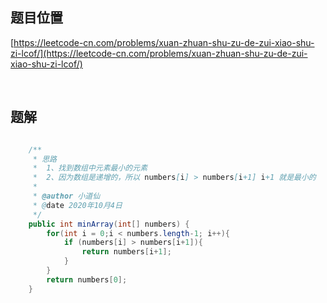 ## 题目位置

[https://leetcode-cn.com/problems/xuan-zhuan-shu-zu-de-zui-xiao-shu-zi-lcof/](https://leetcode-cn.com/problems/xuan-zhuan-shu-zu-de-zui-xiao-shu-zi-lcof/)

<br/>

## 题解


```java

    /**
     * 思路
     *  1、找到数组中元素最小的元素
     *  2、因为数组是递增的，所以 numbers[i] > numbers[i+1] i+1 就是最小的
     *
     * @author 小道仙
     * @date 2020年10月4日
     */
    public int minArray(int[] numbers) {
        for(int i = 0;i < numbers.length-1; i++){
            if (numbers[i] > numbers[i+1]){
                return numbers[i+1];
            }
        }
        return numbers[0];
    }

```